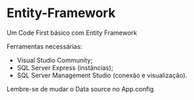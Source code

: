 # Entity-Framework
Um Code First básico com Entity Framework

Ferramentas necessárias:
 - Visual Studio Community;
 - SQL Server Express (instâncias);
 - SQL Server Management Studio (conexão e visualização).

Lembre-se de mudar o Data source no App.config
